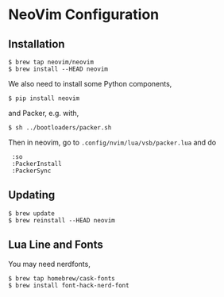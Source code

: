 # NeoVim Configuration

## Installation

    $ brew tap neovim/neovim
    $ brew install --HEAD neovim

We also need to install some Python components,

    $ pip install neovim

and Packer, e.g. with,

    $ sh ../bootloaders/packer.sh

Then in neovim, go to `.config/nvim/lua/vsb/packer.lua` and do

     :so
     :PackerInstall
     :PackerSync

## Updating

    $ brew update
    $ brew reinstall --HEAD neovim

## Lua Line and Fonts

You may need nerdfonts,

    $ brew tap homebrew/cask-fonts
    $ brew install font-hack-nerd-font
